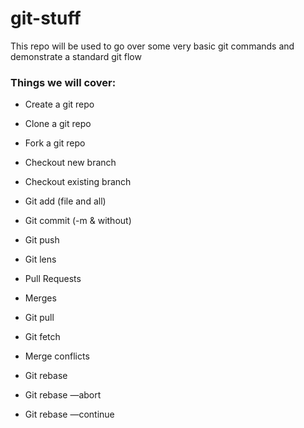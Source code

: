 # git-stuff

This repo will be used to go over some very basic git commands and demonstrate a standard git flow

### Things we will cover:
* Create a git repo
* Clone a git repo
* Fork a git repo

* Checkout new branch
* Checkout existing branch

* Git add (file and all)
* Git commit (-m & without)
* Git push
* Git lens

* Pull Requests
* Merges
* Git pull
* Git fetch

* Merge conflicts
* Git rebase
* Git rebase —abort
* Git rebase —continue
